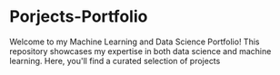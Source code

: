 # Porjects-Portfolio
Welcome to my Machine Learning and Data Science Portfolio!  This repository showcases my expertise in both data science and machine learning. Here, you'll find a curated selection of projects
